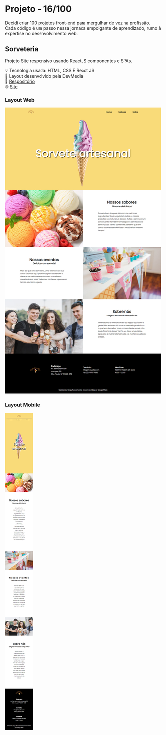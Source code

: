 # Projeto - 16/100

Decidi criar 100 projetos front-end para mergulhar de vez na profissão. Cada código é um passo nessa jornada empolgante de aprendizado, rumo à expertise no desenvolvimento web.

## Sorveteria

Projeto Site responsivo usando ReactJS componentes e SPAs.

💡 Tecnologia usada: HTML, CSS E React JS <br>
📑 Layout desenvolvido pela DevMedia <br>
📂 [Respositório](https://github.com/diego105xz/sorveteria) <br>
🌐 [Site](https://diego105xz.github.io/sorveteria/) <br>

### Layout Web
![WEB](https://github.com/diego105xz/RepositorioImg/blob/main/sorveteriaWeb.jpg)

### Layout Mobile
![Mobile](https://github.com/diego105xz/RepositorioImg/blob/main/sorveteriaMobile.jpg)
